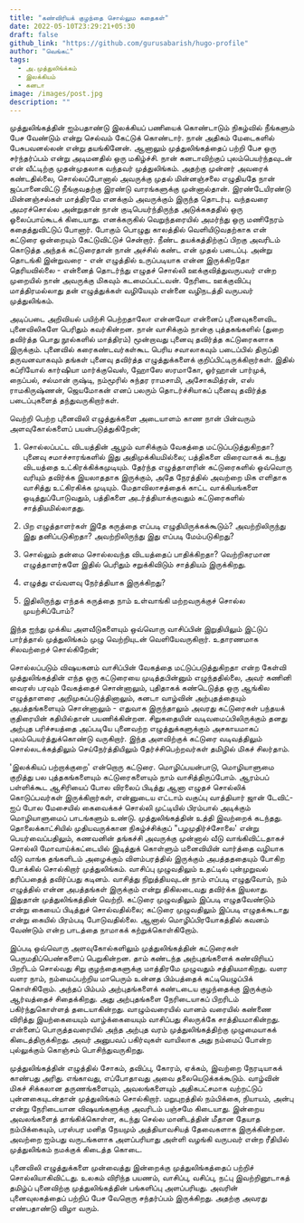 ```yaml
---
title: "கண்விரியக் குழந்தை சொல்லும கதைகள்"
date: 2022-05-10T23:29:21+05:30
draft: false
github_link: "https://github.com/gurusabarish/hugo-profile"
author: "வெங்கட்"
tags:
  - அ.முத்துலிங்க்கம்
  - இலக்கியம்
  - கனடா
image: /images/post.jpg
description: ""
---
```


முத்துலிங்கத்தின் ஐம்பதாண்டு இலக்கியப் பணியைக் கொண்டாடும் நிகழ்வில் நீங்களும் பேச வேண்டும் என்று செல்வம் கேட்டுக் கொண்டார். நான் அதிகம் மேடைகளில் பேசுபவனல்லன் என்று தயங்கினேன். ஆனாலும் முத்துலிங்கத்தைப் பற்றி பேச ஒரு சர்ந்தர்ப்பம் என்று அடிமனதில் ஒரு மகிழ்ச்சி. நான் கனடாவிற்குப் புலம்பெயர்ந்தவுடன் என் வீட்டிற்கு முதன்முதலாக வந்தவர் முத்துலிங்கம். அதற்கு முன்னர் அவரைக் கண்டதில்லை, சொல்லப்போனால் அவருக்கு முதல் மின்னஞ்சலை எழுதியதே நான் ஜப்பானைவிட்டு நீங்குவதற்கு இரண்டு வாரங்களுக்கு முன்னால்தான். இரண்டேயிரண்டு மின்னஞ்சல்கள் மாத்திரமே எனக்கும் அவருக்கும் இருந்த தொடர்பு. வந்தவரை அமரச்சொல்ல அன்றுதான் நான் குடிபெயர்ந்திருந்த அடுக்ககததில் ஒரு ஓலைப்பாய்கூடக் கிடையாது. எனக்கருகில் வெறுந்தரையில் அமர்ந்து ஒரு மணிநேரம் கதைத்துவிட்டுப் போனார். போகும் பொழுது காலத்தில் வெளியிடுவதற்காக என் கட்டுரை ஒன்றையும் கேட்டுவிட்டுச் சென்றார். நீண்ட தயக்கத்திற்குப் பிறகு அவரிடம் கொடுத்த அந்தக் கட்டுரைதான் நான் அச்சில் கண்ட என் முதல் படைப்பு. அன்று தொடங்கி இன்றுவரை - என் எழுத்தில் உருப்படியாக என்ன இருக்கிறதோ தெரியவில்லை - என்னைத் தொடர்ந்து எழுதச் சொல்லி ஊக்குவித்துவருபவர் என்ற முறையில் நான் அவருக்கு மிகவும் கடமைப்பட்டவன். நேரிடை ஊக்குவிப்பு மாத்திரமல்லாது தன் எழுத்துக்கள் வழியேயும் என்னை வழிநடத்தி வருபவர் முத்துலிங்கம். 

அடிப்படை அறிவியல் பயிற்சி பெற்றதாலோ என்னவோ என்னைப் புனைவுகளைவிட புனைவிலிகளே பெரிதும் கவர்கின்றன. நான் வாசிக்கும் நான்கு புத்தகங்களில் (துறை தவிர்த்த பொது நூல்களில் மாத்திரம்) மூன்றாவது புனைவு தவிர்த்த கட்டுரைகளாக இருக்கும். புனைவில் கரைகண்டவர்கள்கூட பெரிய சவாலாகவும் படைப்பில் திருப்தி தருவனவாகவும் தங்கள் புனைவு தவிர்த்த எழுத்துக்களைக் குறிப்பிட்டிருக்கிறார்கள். இதில் கப்ரியோல் கார்ஷியா மார்க்குவெஸ், ஹோஸே ஸரமாகோ, ஓர்ஹான் பார்முக், நைப்பல், சல்மான் ருஷ்டி, நம்மூரில் சுந்தர ராமசாமி, அசோகமித்ரன், எஸ் ராமகிருஷ்ணன், ஜெயமோகன் எனப் பலரும் தொடர்ச்சியாகப் புனைவு தவிர்த்த படைப்புகளைத் தந்துவருகிறார்கள்.  

வெற்றி பெற்ற புனைவிலி எழுத்துக்களை அடையாளம் காண நான் பின்வரும் அளவுகோல்களைப் பயன்படுத்துகிறேன்;

1. சொல்லப்பட்ட விடயத்தின் ஆழம் வாசிக்கும் வேகத்தை மட்டுப்படுத்துகிறதா? புனைவு சமாச்சாரங்களில் இது அதிமுக்கியமில்லை; பத்திகளை விரைவாகக் கடந்து விடயத்தை உட்கிரக்கிக்கமுடியும். தேர்ந்த எழுத்தாளரின் கட்டுரைகளில் ஒவ்வொரு வரியும் தவிர்க்க இயலாததாக இருக்கும், அதே நேரத்தில் அவற்றை மிக எளிதாக வாசித்து உட்கிரகிக்க முடியும். மேதாவிலாசத்தைக் காட்ட வாக்கியங்களை ஒடித்துப்போடுவதும், பத்திகளை அடர்த்தியாக்குவதும் கட்டுரைகளில் சாத்தியமில்லாதது. 

2. பிற எழுத்தாளர்கள் இதே கருத்தை எப்படி எழுதியிருக்கக்கூடும்? அவற்றிலிருந்து இது தனிப்படுகிறதா? அவற்றிலிருந்து இது எப்படி மேம்படுகிறது?

3. சொல்லும் தன்மை சொல்லவந்த விடயத்தைப் பாதிக்கிறதா? வெற்றிகரமான எழுத்தாளர்களே இதில் பெரிதும் சறுக்கிவிடும் சாத்தியம் இருக்கிறது. 

4. எழுத்து எவ்வளவு நேர்த்தியாக இருக்கிறது?

5. இதிலிருந்து எந்தக் கருத்தை நாம் உள்வாங்கி மற்றவருக்குச் சொல்ல முயற்சிப்போம்?

இந்த ஐந்து முக்கிய அளவீடுகளையும் ஒவ்வொரு வாசிப்பின் இறுதியிலும் இட்டுப் பார்த்தால் முத்துலிங்கம் முழு வெற்றியுடன் வெளியேவருகிறார். உதாரணமாக சிலவற்றைச் சொல்கிறேன்; 

சொல்லப்படும் விஷயகனம் வாசிப்பின் வேகத்தை மட்டுப்படுத்துகிறதா என்ற கேள்வி முத்துலிங்கத்தின் எந்த ஒரு கட்டுரையை முடித்தபின்னும் எழுந்ததில்லை, அவர் கணினி வைரஸ் பரவும் வேகத்தைச் சொன்னாலும், புதிதாகக் கண்டெடுத்த ஒரு ஆங்கில எழுத்தாளரை அறிமுகப்படுத்தினாலும், கனடா வாழ்வின் அற்புதத்தையும் அபத்தங்களையும் சொன்னாலும் - எதுவாக இருந்தாலும் அவரது கட்டுரைகள் பந்தயக் குதிரையின் கதியில்தான் பயணிக்கின்றன. சிறுகதையின் வடிவமைப்பிலிருக்கும் தனது அற்புத பரிச்சயத்தை அப்படியே புனைவற்ற எழுத்துக்களுக்கும் அசகாயமாகப் புலம்பெயர்த்துக்கொண்டு வருகிறார். இந்த அளவிற்குக் கட்டுரை வடிவத்திலும் சொல்லடக்கத்திலும் செய்நேர்த்தியிலும் தேர்ச்சிபெற்றவர்கள் தமிழில் மிகச் சிலர்தாம். 

'இலக்கியப் பற்றாக்குறை' என்றொரு கட்டுரை. மொழிப்பயன்பாடு, மொழியாளுமை குறித்து பல புத்தகங்களையும் கட்டுரைகளையும் நாம் வாசித்திருப்போம். ஆரம்பப் பள்ளிக்கூட ஆசிரியைப் போல விரலைப் பிடித்து ஆனா எழுதச் சொல்லிக் கொடுப்பவர்கள் இருக்கிறார்கள், என்னுடைய எட்டாம் வகுப்பு வாத்தியார் ஜான் டேவிட்-ஐப் போல மேசையில் கைவைக்கச் சொல்லி முட்டியில் பிரம்பால் அடிக்கும் மொழியாளுமைப் பாடங்களும் உண்டு. முத்துலிங்கத்தின் உத்தி இவற்றைக் கடந்தது. தொலைக்காட்சியில் முதியவருக்கான நிகழ்ச்சிக்குப் "பழமுதிர்ச்சோலை' என்று பெயர்வைப்பதிலும், கணவனின் தங்கச்சி அவருக்கு முன்னால் வீடு வாங்கிவிட்டதாகச் சொல்லி மோவாய்க்கட்டையில் இடித்துக் கொள்ளும் மனைவியின் வார்த்தை வழியாக வீடு வாங்க தங்களிடம் அழைக்கும் விளம்பரத்தில் இருக்கும் அபத்தததையும் போகிற போக்கில் சொல்கிறார் முத்துலிங்கம். வாசிப்பு முழுவதிலும் உதட்டில் புன்முறுவல் தரிப்பதைத் தவிர்ப்பது கடினம். வாசித்து நிறுத்தியவுடன் நாம் எப்படி எழுதுவோம், நம் எழுத்தில் என்ன அபத்தங்கள் இருக்கும் என்று திகிலடைவது தவிர்க்க இயலாது. இதுதான் முத்துலிங்கத்தின் வெற்றி. கட்டுரை முழுவதிலும் இப்படி எழுதவேண்டும் என்று கையைப் பிடித்துச் சொல்வதில்லை; கட்டுரை முழுவதிலும் இப்படி எழுதக்கூடாது என்று கையில் பிரம்படி போடுவதில்லை. ஆனால் மொழிப்பிரயோகத்தில் கவனம் வேண்டும் என்ற பாடத்தை நாமாகக் கற்றுக்கொள்கிறோம். 

இப்படி ஒவ்வொரு அளவுகோல்களிலும் முத்துலிங்கத்தின் கட்டுரைகள் பெருமதிப்பெண்களைப் பெறுகின்றன. தாம் கண்டந்த அற்புதங்களைக் கண்விரியப் பிறரிடம் சொல்வது சிறு குழந்தைகளுக்கு மாத்திரமே முழுவதும் சத்தியமாகிறது. வளர வளர நாம், நம்மைப்பற்றிய மாபெரும் உன்னத பிம்பத்தைக் கட்டியெழுப்பிக் கொள்கிறோம். அந்தப் பிம்பம் அற்புதங்களைக் கண்டடைய குழந்தைக்கு இருக்கும் ஆர்வத்தைச் சிதைக்கிறது. அது அற்புதங்களை நேரிடையாகப் பிறரிடம் பகிர்ந்துகொள்ளத் தடையாகின்றது. வாழும்வரையில் வானம் வரையில் கண்ணை விரித்து இயற்கையையும் வாழ்க்கையையும் வாசிப்பது சிலருக்கே சாத்தியமாகின்றது. என்னைப் பொருத்தவரையில் அந்த அற்புத வரம் முத்துலிங்கத்திற்கு முழுமையாகக் கிடைத்திருக்கிறது. அவர் அனுபவப் பகிர்வுகள் வாயிலாக அது நம்மைப் போன்ற புல்லுக்கும் கொஞ்சம் பொசிந்துவருகிறது. 

முத்துலிங்கத்தின் எழுத்தில் சோகம், தவிப்பு, கோரம், ஏக்கம், இவற்றை நேரடியாகக் காண்பது அரிது. எங்காவது, எப்போதாவது அவை தலையெடுக்கக்கூடும். வாழ்வின் மிகச் சிக்கலான தருணங்களையும், அவலங்களையும் அதிகபட்சமாக வற்றட்டுப் புன்னகையுடன்தான் முத்துலிங்கம் சொல்கிறார். மறுபுறத்தில் நம்பிக்கை, நியாயம், அன்பு என்று நேரிடையான விஷயங்களுக்கு அவரிடம் பஞ்சமே கிடையாது. இன்றைய அவலங்களைத் தாங்கிக்கொள்ள, கடந்து செல்ல மானிடத்தின் மீதான தேயாத நம்பிக்கையும், பரஸ்பர மனித நேயமும் அத்தியாவசியத் தேவைகளாக இருக்கின்றன. அவற்றை ஐம்பது வருடங்களாக அளப்பரியாது அள்ளி வழங்கி வருபவர் என்ற ரீதியில் முத்துலிங்கம் நமக்குக் கிடைத்த கொடை.

புனைவிலி எழுத்துக்களை முன்வைத்து இன்றைக்கு முத்துலிங்கத்தைப் பற்றிச் சொல்லியாகிவிட்டது. உலகம் விரிந்த பயணம், வாசிப்பு, வசிப்பு, நட்பு இவற்றினூடாகத் தமிழ்ப் புனைவிற்கு முத்துலிங்கத்தின் பங்களிப்பு அளப்பரியது. அவரின் புனைவுலகத்தைப் பற்றிப் பேச வேறொரு சந்தர்ப்பம் இருக்கிறது. அதற்கு அவரது எண்பதாண்டு விழா வரும். 





 